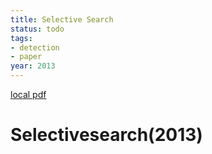 ```yaml
---
title: Selective Search
status: todo
tags:
- detection
- paper
year: 2013
---
```


[local pdf](../../../pdfs/2013-selectiveSearch.pdf)

# Selectivesearch(2013)
